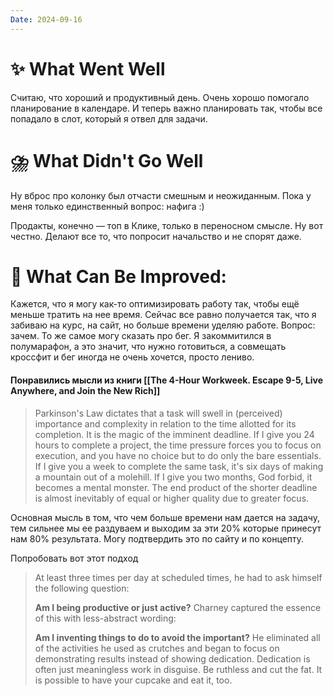 ```yaml
---
Date: 2024-09-16
---
```



# **✨ What Went Well**

Считаю, что хороший и продуктивный день.
Очень хорошо помогало планирование в календаре. И теперь важно планировать так, чтобы все попадало в слот, который я отвел для задачи. 

#  **⛈️ What Didn't Go Well**

Ну вброс про колонку был отчасти смешным и неожиданным. Пока у меня только единственный вопрос: нафига :) 

Продакты, конечно — топ в Клике, только в переносном смысле. Ну вот честно. Делают все то, что попросит начальство и не спорят даже. 

# **💫 What Can Be Improved**:

Кажется, что я могу как-то оптимизировать работу так, чтобы ещё меньше тратить на нее время. Сейчас все равно получается так, что я забиваю на курс, на сайт, но больше времени уделяю работе. Вопрос: зачем. 
То же самое могу сказать про бег. Я закоммитился в полумарафон, а это значит, что нужно готовиться, а совмещать кроссфит и бег иногда не очень хочется, просто лениво. 

#### Понравились мысли из книги [[The 4-Hour Workweek. Escape 9-5, Live Anywhere, and Join the New Rich]]
> Parkinson's Law dictates that a task will swell in (perceived) importance and complexity in relation to the time allotted for its completion. It is the magic of the imminent deadline. If I give you 24 hours to complete a project, the time pressure forces you to focus on execution, and you have no choice but to do only the bare essentials. If I give you a week to complete the same task, it's six days of making a mountain out of a molehill. If I give you two months, God forbid, it becomes a mental monster. The end product of the shorter deadline is almost inevitably of equal or higher quality due to greater focus.

Основная мысль в том, что чем больше времени нам дается на задачу, тем сильнее мы ее раздуваем и выходим за эти 20% которые принесут нам 80% результата. 
Могу подтвердить это по сайту и по концепту. 

Попробовать вот этот подход
> At least three times per day at scheduled times, he had to ask himself the following question:
> 
> **Am I being productive or just active?**
> Charney captured the essence of this with less-abstract wording:
> 
> **Am I inventing things to do to avoid the important?**
> He eliminated all of the activities he used as crutches and began to focus on demonstrating results instead of showing dedication. Dedication is often just meaningless work in disguise. Be ruthless and cut the fat. It is possible to have your cupcake and eat it, too.




